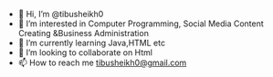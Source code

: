 - 👋 Hi, I’m @tibusheikh0
- 👀 I’m interested in Computer Programming, Social Media Content Creating &Business Administration
- 🌱 I’m currently learning Java,HTML etc
- 💞️ I’m looking to collaborate on Html
- 📫 How to reach me tibusheikh0@gmail.com

<!---
tibusheikh0/tibusheikh0 is a ✨ special ✨ repository because its `README.md` (this file) appears on your GitHub profile.
You can click the Preview link to take a look at your changes.
--->
